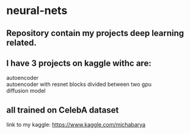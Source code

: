 # neural-nets
## Repository contain my projects deep learning related.

## I have 3 projects on kaggle withc are: 
  autoencoder  
  autoencoder with resnet blocks divided between two gpu    
  diffusion model 
  
## all trained on CelebA dataset

link to my kaggle: https://www.kaggle.com/michabarya
